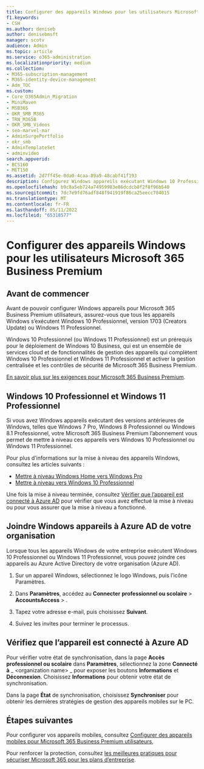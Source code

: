 ```yaml
---
title: Configurer des appareils Windows pour les utilisateurs Microsoft 365 Business Premium
f1.keywords:
- CSH
ms.author: deniseb
author: denisebmsft
manager: scotv
audience: Admin
ms.topic: article
ms.service: o365-administration
ms.localizationpriority: medium
ms.collection:
- M365-subscription-management
- M365-identity-device-management
- Adm_TOC
ms.custom:
- Core_O365Admin_Migration
- MiniMaven
- MSB365
- OKR_SMB_M365
- TRN_M365B
- OKR_SMB_Videos
- seo-marvel-mar
- AdminSurgePortfolio
- okr_smb
- AdminTemplateSet
- adminvideo
search.appverid:
- BCS160
- MET150
ms.assetid: 2d7ff45e-0da0-4caa-89a9-48cabf41f193
description: Configurez Windows appareils exécutant Windows 10 Professionnel pour Microsoft 365 Business Premium utilisateurs, en activant la gestion centralisée et les contrôles de sécurité.
ms.openlocfilehash: b9c8a5eb724a74959983e86dcdcb8f2f8f96b540
ms.sourcegitcommit: 7dc7e9fd76adf848f941919f86ca25eecc704015
ms.translationtype: MT
ms.contentlocale: fr-FR
ms.lasthandoff: 05/11/2022
ms.locfileid: "65318577"
---
```

# <a name="set-up-windows-devices-for-microsoft-365-business-premium-users"></a>Configurer des appareils Windows pour les utilisateurs Microsoft 365 Business Premium

## <a name="before-you-begin"></a>Avant de commencer

Avant de pouvoir configurer Windows appareils pour Microsoft 365 Business Premium utilisateurs, assurez-vous que tous les appareils Windows s’exécutent Windows 10 Professionnel, version 1703 (Creators Update) ou Windows 11 Professionnel. 

Windows 10 Professionnel (ou Windows 11 Professionnel) est un prérequis pour le déploiement de Windows 10 Business, qui est un ensemble de services cloud et de fonctionnalités de gestion des appareils qui complètent Windows 10 Professionnel et Windows 11 Professionnel et activer la gestion centralisée et les contrôles de sécurité de Microsoft 365 Business Premium.

[En savoir plus sur les exigences pour Microsoft 365 Business Premium](https://www.microsoft.com/microsoft-365/business/microsoft-365-business-premium?activetab=pivot:techspecstab).

## <a name="windows-10-pro-and-windows-11-pro"></a>Windows 10 Professionnel et Windows 11 Professionnel

Si vous avez Windows appareils exécutant des versions antérieures de Windows, telles que Windows 7 Pro, Windows 8 Professionnel ou Windows 8.1 Professionnel, votre Microsoft 365 Business Premium  l’abonnement vous permet de mettre à niveau ces appareils vers Windows 10 Professionnel ou Windows 11 Professionnel.
  
Pour plus d’informations sur la mise à niveau des appareils Windows, consultez les articles suivants :

- [Mettre à niveau Windows Home vers Windows Pro](https://support.microsoft.com/windows/upgrade-windows-home-to-windows-pro-ef34d520-e73f-3198-c525-d1a218cc2818)
- [Mettre à niveau vers Windows 10 Professionnel](https://support.microsoft.com/windows/upgrade-to-windows-10-pro-71ecc746-0f81-a4c0-bd4b-0db8559e0796)
  
Une fois la mise à niveau terminée, consultez [Vérifier que l’appareil est connecté à Azure AD](#verify-the-device-is-connected-to-azure-ad) pour vérifier que vous avez effectué la mise à niveau ou pour vous assurer que la mise à niveau a fonctionné.

## <a name="join-windows-devices-to-your-organizations-azure-ad"></a>Joindre Windows appareils à Azure AD de votre organisation

Lorsque tous les appareils Windows de votre entreprise exécutent Windows 10 Professionnel ou Windows 11 Professionnel, vous pouvez joindre ces appareils au Azure Active Directory de votre organisation (Azure AD). 

1. Sur un appareil Windows, sélectionnez le logo Windows, puis l’icône Paramètres.
  
2. Dans **Paramètres**, accédez au **Connecter** **professionnel ou scolaire** \> **AccountsAccess** > .
  
3. Tapez votre adresse e-mail, puis choisissez **Suivant**.

4. Suivez les invites pour terminer le processus.

## <a name="verify-the-device-is-connected-to-azure-ad"></a>Vérifiez que l’appareil est connecté à Azure AD

Pour vérifier votre état de synchronisation, dans la page **Accès professionnel ou scolaire** dans **Paramètres**, sélectionnez la zone **Connecté à** _ \<organization name\> _ pour exposer les boutons **Informations** et **Déconnexion**. Choisissez **Informations** pour obtenir votre état de synchronisation. 
  
Dans la page **État** de synchronisation, choisissez **Synchroniser** pour obtenir les dernières stratégies de gestion des appareils mobiles sur le PC.  
  
## <a name="next-steps"></a>Étapes suivantes

Pour configurer vos appareils mobiles, consultez [Configurer des appareils mobiles pour Microsoft 365 Business Premium utilisateurs](set-up-mobile-devices.md), 

Pour renforcer la protection, consultez [les meilleures pratiques pour sécuriser Microsoft 365 pour les plans d’entreprise](../security-and-compliance/secure-your-business-data.md).
  

